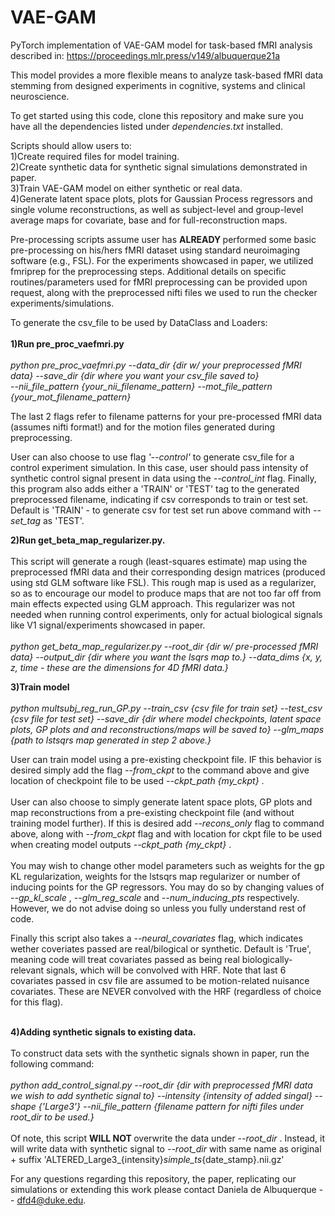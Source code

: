 # VAE-GAM

PyTorch implementation of VAE-GAM model for task-based fMRI analysis described in: https://proceedings.mlr.press/v149/albuquerque21a <br>

This model provides a more flexible means to analyze task-based fMRI data stemming from designed experiments in cognitive, systems
and clinical neuroscience. <br>

To get started using this code, clone this repository and make sure you have all the dependencies listed under <em> dependencies.txt </em> installed. <br>

Scripts should allow users to: <br>
1)Create required files for model training.<br>
2)Create synthetic data for synthetic signal simulations demonstrated in paper. <br>
3)Train VAE-GAM model on either synthetic or real data. <br>
4)Generate latent space plots, plots for Gaussian Process regressors and single volume reconstructions,
as well as subject-level and group-level average maps for covariate, base and for
full-reconstruction maps. <br>

Pre-processing scripts assume user has <strong> ALREADY </strong> performed some basic pre-processing on his/hers fMRI dataset using standard neuroimaging software (e.g., FSL).
For the experiments showcased in paper, we utilized fmriprep for the preprocessing steps. Additional details on specific routines/parameters used for fMRI preprocessing can be provided upon
request, along with the preprocessed nifti files we used to run the checker experiments/simulations.

To generate the csv_file to be used by DataClass and Loaders: <br>
<br>
<strong> 1)Run pre_proc_vaefmri.py </strong> <br>
<br>
  <em> python pre_proc_vaefmri.py --data_dir {dir w/ your preprocessed fMRI data} --save_dir {dir where you want your csv_file saved to} <br>
  --nii_file_pattern {your_nii_filename_pattern} --mot_file_pattern {your_mot_filename_pattern} </em> <br>

  The last 2 flags refer to filename patterns for your pre-processed fMRI data (assumes nifti format!) and for the motion files generated during preprocessing. <br>

  User can also choose to use flag <em> '--control' </em> to generate csv_file for a control experiment simulation. In this case, user should pass intensity of synthetic control signal present in data using the <em> --control_int </em> flag. Finally, this program also adds either a 'TRAIN' or 'TEST' tag to the generated preprocessed filename, indicating if csv corresponds to train or test set. Default is 'TRAIN' - to generate csv for test set run above command with <em> --set_tag </em> as 'TEST'.

 <strong> 2)Run get_beta_map_regularizer.py. </strong> <br>
 <br>
  This script will generate a rough (least-squares estimate) map using the preprocessed fMRI data and their corresponding design matrices (produced using std GLM software like FSL). This rough map is used as a regularizer, so as to encourage our model to produce maps that are not too far off from main effects expected using GLM approach. This regularizer was not needed when running control experiments, only for actual biological signals like V1 signal/experiments showcased in paper. <br>
  <br>
  <em> python get_beta_map_regularizer.py --root_dir {dir w/ pre-processed fMRI data} --output_dir {dir where you want the lsqrs map to.} --data_dims {x, y, z, time - these are the dimensions for 4D fMRI data.}<br></em>

 <strong>  3)Train model </strong> <br>
 <br>
 <em> python multsubj_reg_run_GP.py --train_csv {csv file for train set} --test_csv {csv file for test set} --save_dir {dir where model checkpoints, latent space plots, GP plots and
 and reconstructions/maps will be saved to} --glm_maps {path to lstsqrs map generated in step 2 above.}</em> <br>

 User can train model using a pre-existing checkpoint file. IF this behavior is desired simply add the flag <em> --from_ckpt </em> to the command above and give
 location of checkpoint file to be used <em> --ckpt_path {my_ckpt} </em>. <br>
 <br>
 User can also choose to simply generate latent space plots, GP plots and map reconstructions from a pre-existing checkpoint file (and without training model
 further). If this is desired add <em> --recons_only </em> flag to command above, along with <em> --from_ckpt </em> flag and with location for
 ckpt file to be used when creating model outputs <em> --ckpt_path {my_ckpt} </em>. <br>
 <br>
 You may wish to change other model parameters such as weights for the gp KL regularization, weights for the lstsqrs map regularizer or number of inducing points for the GP regressors. You may do so
 by changing values of <em> --gp_kl_scale </em> , <em> --glm_reg_scale </em> and <em> --num_inducing_pts </em> respectively. However, we do not advise doing so unless you fully understand rest of code.
 <br>

 Finally this script also takes a <em> --neural_covariates </em> flag, which indicates wether coveriates passed are real/bilogical or synthetic. Default is 'True', meaning code will treat covariates passed as being real biologically-relevant signals, which will be convolved with HRF. Note that last 6 covariates passed in csv file are assumed to be motion-related nuisance covariates. These are NEVER convolved with the HRF (regardless of choice for this flag).
<br>
<br>

<strong> 4)Adding synthetic signals to existing data. </strong> <br>
  <br>
To construct data sets with the synthetic signals shown in paper, run the following command: <br>
<br>
<em> python add_control_signal.py --root_dir {dir with preprocessed fMRI data we wish to add synthetic signal to} --intensity {intensity of added singal} --shape {'Large3'} --nii_file_pattern {filename pattern for nifti files under root_dir to be used.}</em><br>
<br>
Of note, this script <strong> WILL NOT </strong> overwrite the data under <em> --root_dir </em>.
Instead, it will write data with synthetic signal to <em> --root_dir </em> with same name as original + suffix 'ALTERED_Large3_{intensity}_simple_ts_{date_stamp}.nii.gz' <br>

For any questions regarding this repository, the paper, replicating our simulations or extending this work please contact Daniela de Albuquerque -- dfd4@duke.edu.
<br>
